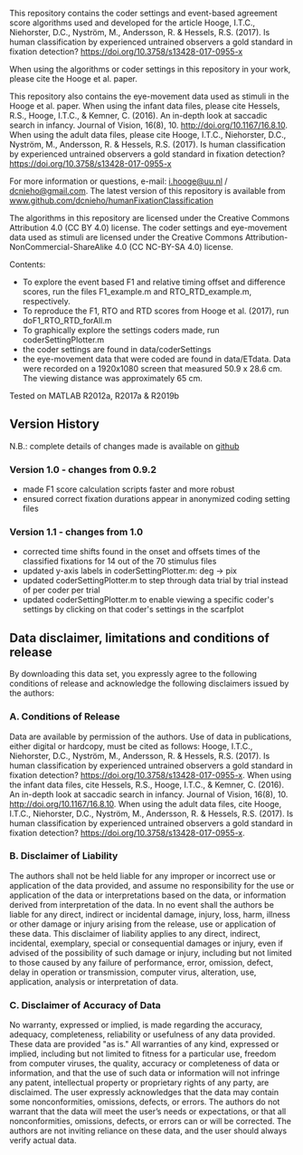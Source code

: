 This repository contains the coder settings and event-based agreement
score algorithms used and developed for the article Hooge, I.T.C.,
Niehorster, D.C., Nyström, M., Andersson, R. & Hessels, R.S. (2017). Is
human classification by experienced untrained observers a gold standard
in fixation detection?  https://doi.org/10.3758/s13428-017-0955-x

When using the algorithms or coder settings in this repository in your
work, please cite the Hooge et al. paper.

This repository also contains the eye-movement data used as stimuli in
the Hooge et al. paper. When using the infant data files, please cite
Hessels, R.S., Hooge, I.T.C., & Kemner, C. (2016). An in-depth look at
saccadic search in infancy. Journal of Vision, 16(8), 10.
http://doi.org/10.1167/16.8.10. When using the adult data files, please
cite Hooge, I.T.C., Niehorster, D.C., Nyström, M., Andersson, R. &
Hessels, R.S. (2017). Is human classification by experienced untrained
observers a gold standard in fixation detection?
https://doi.org/10.3758/s13428-017-0955-x

For more information or questions, e-mail: i.hooge@uu.nl /
dcnieho@gmail.com. The latest version of this repository is available
from www.github.com/dcnieho/humanFixationClassification

The algorithms in this repository are licensed under the Creative
Commons Attribution 4.0 (CC BY 4.0) license. The coder settings and
eye-movement data used as stimuli are licensed under the Creative
Commons Attribution-NonCommercial-ShareAlike 4.0 (CC NC-BY-SA 4.0)
license.

Contents:
- To explore the event based F1 and relative timing offset and difference
  scores, run the files F1_example.m and RTO_RTD_example.m, respectively.
- To reproduce the F1, RTO and RTD scores from Hooge et al. (2017),
  run doF1_RTO_RTD_forAll.m
- To graphically explore the settings coders made, run
  coderSettingPlotter.m
- the coder settings are found in data/coderSettings
- the eye-movement data that were coded are found in data/ETdata. Data
  were recorded on a 1920x1080 screen that measured 50.9 x 28.6 cm. The
  viewing distance was approximately 65 cm.

Tested on MATLAB R2012a, R2017a & R2019b

## Version History
N.B.: complete details of changes made is available on [github](https://github.com/dcnieho/humanFixationClassification)
### Version 1.0 - changes from 0.9.2
- made F1 score calculation scripts faster and more robust
- ensured correct fixation durations appear in anonymized coding setting files
### Version 1.1 - changes from 1.0
- corrected time shifts found in the onset and offsets times of the classified fixations for 14 out of the 70 stimulus files 
- updated y-axis labels in coderSettingPlotter.m: deg -> pix
- updated coderSettingPlotter.m to step through data trial by trial instead of per coder per trial
- updated coderSettingPlotter.m to enable viewing a specific coder's settings by clicking on that coder's settings in the scarfplot




## Data disclaimer, limitations and conditions of release
By downloading this data set, you expressly agree to the following conditions of release and acknowledge the following disclaimers issued by the authors:

### A. Conditions of Release
Data are available by permission of the authors. Use of data in publications, either digital or hardcopy, must be cited as follows: 
Hooge, I.T.C., Niehorster, D.C., Nyström, M., Andersson, R. & Hessels, R.S. (2017). Is human classification by experienced untrained observers a gold standard in fixation detection?  https://doi.org/10.3758/s13428-017-0955-x.
When using the infant data files, cite Hessels, R.S., Hooge, I.T.C., & Kemner, C. (2016). An in-depth look at saccadic search in infancy. Journal of Vision, 16(8), 10. http://doi.org/10.1167/16.8.10.
When using the adult data files, cite Hooge, I.T.C., Niehorster, D.C., Nyström, M., Andersson, R. & Hessels, R.S. (2017). Is human classification by experienced untrained observers a gold standard in fixation detection? https://doi.org/10.3758/s13428-017-0955-x.

### B. Disclaimer of Liability
The authors shall not be held liable for any improper or incorrect use or application of the data provided, and assume no responsibility for the use or application of the data or interpretations based on the data, or information derived from interpretation of the data. In no event shall the authors be liable for any direct, indirect or incidental damage, injury, loss, harm, illness or other damage or injury arising from the release, use or application of these data. This disclaimer of liability applies to any direct, indirect, incidental, exemplary, special or consequential damages or injury, even if advised of the possibility of such damage or injury, including but not limited to those caused by any failure of performance, error, omission, defect, delay in operation or transmission, computer virus, alteration, use, application, analysis or interpretation of data.

### C. Disclaimer of Accuracy of Data
No warranty, expressed or implied, is made regarding the accuracy, adequacy, completeness, reliability or usefulness of any data provided. These data are provided "as is." All warranties of any kind, expressed or implied, including but not limited to fitness for a particular use, freedom from computer viruses, the quality, accuracy or completeness of data or information, and that the use of such data or information will not infringe any patent, intellectual property or proprietary rights of any party, are disclaimed. The user expressly acknowledges that the data may contain some nonconformities, omissions, defects, or errors. The authors do not warrant that the data will meet the user’s needs or expectations, or that all nonconformities, omissions, defects, or errors can or will be corrected. The authors are not inviting reliance on these data, and the user should always verify actual data.
